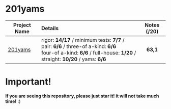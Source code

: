 # 201yams

| Project Name    | Details                                                                                    | Notes (/20)  |
| --------------- |:------------------------------------------------------------------------------------------ | :-----------:|
| [201yams](https://github.com/Paul-Marie/201yams/blob/master/201yams) | rigor: **14/17** / minimum tests: **7/7** / pair: **6/6** / three-of a-kind: **6/6** </br> four-of a-kind: **6/6** / full-house: **1/20** / straight: **10/20** / yams: **6/6** | **63,1**    |

# Important!
**If you are seeing this repository, please just star it! it will not take much time!** :)

